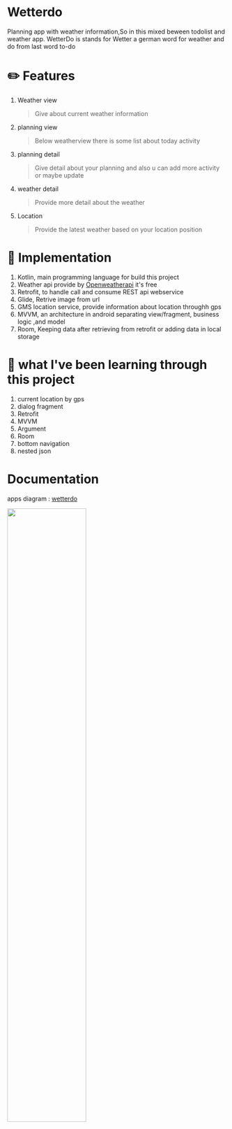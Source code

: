 # Wetterdo

Planning app with weather information,So in this mixed beween todolist and weather app. WetterDo is stands for Wetter a german word for weather and do from last word to-do 

# :pencil2: Features
1. Weather view

   >Give about current weather information 
   
2. planning view

   >Below weatherview there is some list about today activity
   
3. planning detail
   
   >Give detail about your planning and also u can add more activity or maybe update
   
4. weather detail

   >Provide more detail about the weather
   
5. Location
   
   >Provide the latest weather based on your location position
   
# :wrench: Implementation
1. Kotlin, main programming language for build this project
2. Weather api provide by [Openweatherapi](https://weatherstack.com/) it's free 
3. Retrofit, to handle call and consume REST api webservice
4. Glide, Retrive image from url
5. GMS location service, provide information about location throughh gps
6. MVVM, an architecture in android separating view/fragment, business logic ,and model
7. Room, Keeping data after retrieving from retrofit or adding data in local storage

# :book: what I've been learning through this project

1. current location by gps
2. dialog fragment
3. Retrofit
4. MVVM
5. Argument
6. Room
7. bottom navigation
8. nested json

# Documentation

apps diagram : [wetterdo](https://github.com/Alstonargodi/Wetterdo/blob/master/diagram%20weeterdo.png)

<img src="https://github.com/Alstonargodi/Wetterdo/blob/master/BANNER.png" width="60%">

